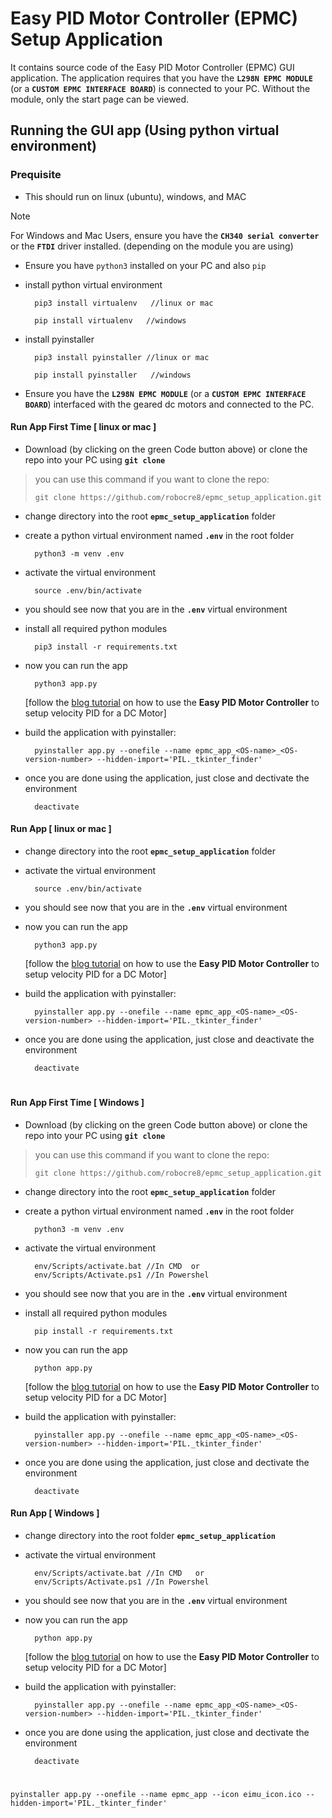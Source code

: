 # Easy PID Motor Controller (EPMC) Setup Application
It contains source code of the Easy PID Motor Controller (EPMC) GUI application. The application requires that you have the **`L298N EPMC MODULE`** (or a **`CUSTOM EPMC INTERFACE BOARD`**) is connected to your PC. Without the module, only the start page can be viewed.

## Running the GUI app (Using python virtual environment)
### Prequisite
- This should run on linux (ubuntu), windows, and MAC

> [!NOTE]  
> For Windows and Mac Users, ensure you have the **`CH340 serial converter`** or the **`FTDI`** driver installed. (depending on the module you are using)

- Ensure you have `python3` installed on your PC and also `pip`

- install python virtual environment
  ```shell
    pip3 install virtualenv   //linux or mac
  ```
  ```shell
    pip install virtualenv   //windows
  ```
- install pyinstaller
  ```shell
    pip3 install pyinstaller //linux or mac
  ```
  ```shell
    pip install pyinstaller   //windows
  ```
- Ensure you have the **`L298N EPMC MODULE`** (or a **`CUSTOM EPMC INTERFACE BOARD`**) interfaced with the geared dc motors and connected to the PC.




#### Run App First Time [ linux or mac ]
- Download (by clicking on the green Code button above) or clone the repo into your PC using **`git clone`**
> you can use this command if you want to clone the repo:
>
> ```shell
> git clone https://github.com/robocre8/epmc_setup_application.git
> ```

- change directory into the root **`epmc_setup_application`** folder

- create a python virtual environment named **`.env`** in the root folder 
  ```shell
    python3 -m venv .env
  ```
- activate the virtual environment
  ```shell
    source .env/bin/activate
  ```
- you should see now that you are in the **`.env`** virtual environment

- install all required python modules
  ```shell
    pip3 install -r requirements.txt
  ```
- now you can run the app 
  ```shell
    python3 app.py 
  ```
  [follow the [blog tutorial]() on how to use the **Easy PID Motor Controller** to setup velocity PID for a DC Motor]
  
- build the application with pyinstaller:
  ```shell
    pyinstaller app.py --onefile --name epmc_app_<OS-name>_<OS-version-number> --hidden-import='PIL._tkinter_finder'
  ```
  
- once you are done using the application, just close and dectivate the environment
  ```shell
    deactivate
  ```

#### Run App [ linux or mac ]
- change directory into the root **`epmc_setup_application`** folder

- activate the virtual environment
  ```shell
    source .env/bin/activate
  ```
- you should see now that you are in the **`.env`** virtual environment

- now you can run the app 
  ```shell
    python3 app.py 
  ```
  [follow the [blog tutorial]() on how to use the **Easy PID Motor Controller** to setup velocity PID for a DC Motor]
  
- build the application with pyinstaller:
  ```shell
    pyinstaller app.py --onefile --name epmc_app_<OS-name>_<OS-version-number> --hidden-import='PIL._tkinter_finder'
  ```
- once you are done using the application, just close and deactivate the environment
  ```shell
    deactivate
  ```

#

#### Run App First Time [ Windows ]
- Download (by clicking on the green Code button above) or clone the repo into your PC using **`git clone`**
> you can use this command if you want to clone the repo:
>
> ```shell
> git clone https://github.com/robocre8/epmc_setup_application.git
> ```

- change directory into the root **`epmc_setup_application`** folder

- create a python virtual environment named **`.env`** in the root folder 
  ```shell
    python3 -m venv .env
  ```
- activate the virtual environment
  ```shell
    env/Scripts/activate.bat //In CMD  or
    env/Scripts/Activate.ps1 //In Powershel
  ```
- you should see now that you are in the **`.env`** virtual environment

- install all required python modules
  ```shell
    pip install -r requirements.txt
  ```
- now you can run the app 
  ```shell
    python app.py 
  ```
  [follow the [blog tutorial]() on how to use the **Easy PID Motor Controller** to setup velocity PID for a DC Motor]
  
- build the application with pyinstaller:
  ```shell
    pyinstaller app.py --onefile --name epmc_app_<OS-name>_<OS-version-number> --hidden-import='PIL._tkinter_finder'
  ```
- once you are done using the application, just close and dectivate the environment
  ```shell
    deactivate
  ```

#### Run App [ Windows ]
- change directory into the root folder **`epmc_setup_application`**

- activate the virtual environment
  ```shell
    env/Scripts/activate.bat //In CMD   or
    env/Scripts/Activate.ps1 //In Powershel
  ```
- you should see now that you are in the **`.env`** virtual environment

- now you can run the app 
  ```shell
    python app.py 
  ```
  [follow the [blog tutorial]() on how to use the **Easy PID Motor Controller** to setup velocity PID for a DC Motor]
  
- build the application with pyinstaller:
  ```shell
    pyinstaller app.py --onefile --name epmc_app_<OS-name>_<OS-version-number> --hidden-import='PIL._tkinter_finder'
  ```
- once you are done using the application, just close and dectivate the environment
  ```shell
    deactivate
  ```
#



`pyinstaller app.py --onefile --name epmc_app --icon eimu_icon.ico --hidden-import='PIL._tkinter_finder'`
